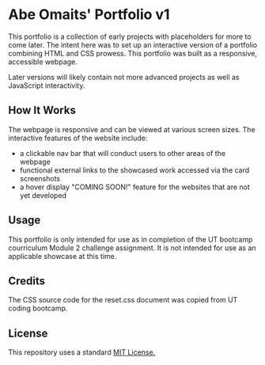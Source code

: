 # Abe Omaits' Portfolio v1
This portfolio is a collection of early projects with placeholders for more to come later. The intent here was to set up an interactive version of a portfolio combining HTML and CSS prowess. This portfolio was built as a responsive, accessible webpage. 

Later versions will likely contain not more advanced projects as well as JavaScript interactivity. 

## How It Works
The webpage is responsive and can be viewed at various screen sizes. The interactive features of the website include: 
- a clickable nav bar that will conduct users to other areas of the webpage
- functional external links to the showcased work accessed via the card screenshots
- a hover display "COMING SOON!" feature for the websites that are not yet developed 

## Usage
This portfolio is only intended for use as in completion of the UT bootcamp courriculum Module 2 challenge assignment. It is not intended for use as an applicable showcase at this time. 

## Credits
The CSS source code for the reset.css document was copied from UT coding bootcamp. 

## License
This repository uses a standard [MIT License.](https://github.com/aomaits/portfolio-1/blob/main/LICENSE)